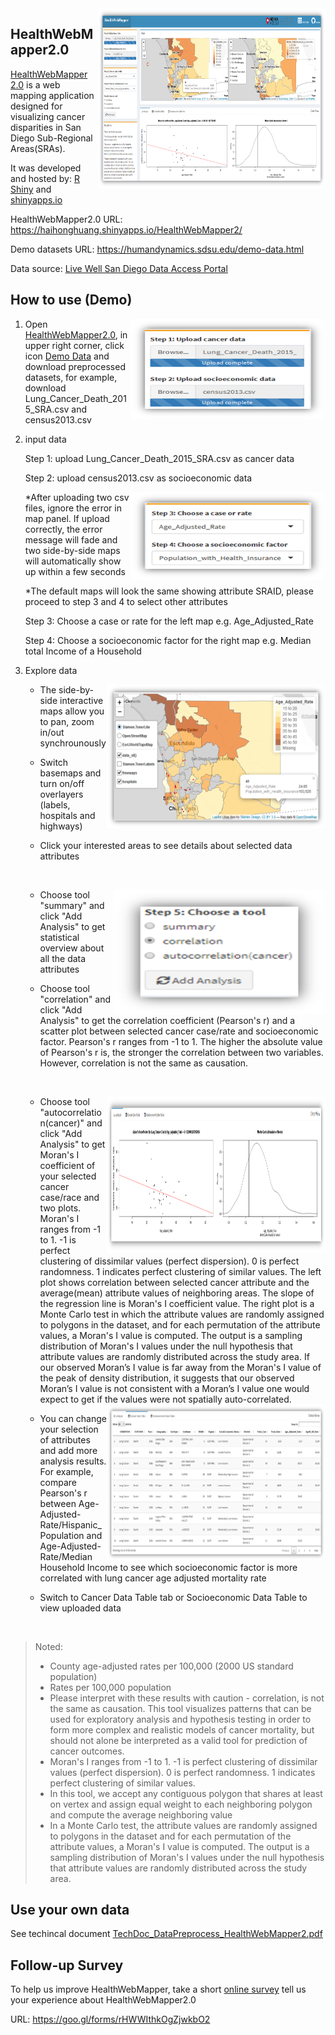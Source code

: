 <img src="imgs/HealthWebMapper2.png" width=364 height=288 align="right"/>

## HealthWebMapper2.0

[HealthWebMapper 2.0](https://haihonghuang.shinyapps.io/HealthWebMapper2/) is a web mapping application designed for visualizing cancer disparities in San Diego Sub-Regional Areas(SRAs). 

It was developed and hosted by: [R Shiny](https://shiny.rstudio.com/) and [shinyapps.io](https://www.shinyapps.io/)

HealthWebMapper2.0 URL: https://haihonghuang.shinyapps.io/HealthWebMapper2/

Demo datasets URL: https://humandynamics.sdsu.edu/demo-data.html

Data source: [Live Well San Diego Data Access Portal](https://data.livewellsd.org/)


## How to use (Demo)
<img src="imgs/upload-panel.png" width=312 height=160 align="right"/>

1. Open [HealthWebMapper2.0](https://haihonghuang.shinyapps.io/HealthWebMapper2/), in upper right corner, click icon [Demo Data](https://humandynamics.sdsu.edu/demo-data.html) and download preprocessed datasets, for example, download Lung_Cancer_Death_2015_SRA.csv and census2013.csv

2. input data    
    
   Step 1: upload Lung_Cancer_Death_2015_SRA.csv as cancer data   
   
   Step 2: upload census2013.csv as socioeconomic data
   
   <img src="imgs/selection-panel.png" width=312 height=140 align="right"/>     
   
   *After uploading two csv files, ignore the error in map panel. If upload correctly, the error message will fade and two side-by-side maps will automatically show up within a few seconds
   
   *The default maps will look the same showing attribute SRAID, please proceed to step 3 and 4 to select other attributes
           
   Step 3: Choose a case or rate for the left map e.g. Age_Adjusted_Rate 
   
   Step 4: Choose a socioeconomic factor for the right map e.g. Median total Income of a Household

3. Explore data
   
   <img src="imgs/map.png" width=350 height=230 align="right"/>
   
   * The side-by-side interactive maps allow you to pan, zoom in/out synchrounously
   
   * Switch basemaps and turn on/off overlayers (labels, hospitals and highways)
   
   * Click your interested areas to see details about selected data attributes
   
   &nbsp; 
 
   <img src="imgs/tool.png" width=340 height=200 align="right"/>  
   
   * Choose tool "summary" and click "Add Analysis" to get statistical overview about all the data attributes 

   * Choose tool "correlation" and click "Add Analysis" to get the correlation coefficient (Pearson's r) and a scatter plot between selected cancer case/rate and socioeconomic factor. Pearson's r ranges from -1 to 1. The higher the absolute value of Pearson's r is, the stronger the correlation between two variables. However, correlation is not the same as causation.
   
   &nbsp; 
   
   <img src="imgs/autocorrelation.png" width=350 height=250 align="right"/>    
    
   * Choose tool "autocorrelation(cancer)" and click "Add Analysis" to get Moran's I coefficient of your selected cancer case/race and two plots. Moran's I ranges from -1 to 1. -1 is perfect clustering of dissimilar values (perfect dispersion). 0 is perfect randomness. 1 indicates perfect clustering of similar values. The left plot shows correlation between selected cancer attribute and the average(mean) attribute values of neighboring areas. The slope of the regression line is Moran's I coefficient value. The right plot is a Monte Carlo test in which the attribute values are randomly assigned to polygons in the dataset, and for each permutation of the attribute values, a Moran's I value is computed. The output is a sampling distribution of Moran's I values under the null hypothesis that attribute values are randomly distributed across the study area. If our observed Moran’s I value is far away from the Moran's I value of the peak of density distribution, it suggests that our observed Moran’s I value is not consistent with a Moran’s I value one would expect to get if the values were not spatially auto-correlated.
   
   <img src="imgs/table-tab.png" width=350 height=250 align="right"/>  
   
   * You can change your selection of attributes and add more analysis results. For example, compare Pearson's r between Age-Adjusted-Rate/Hispanic_Population and Age-Adjusted-Rate/Median Household Income to see which socioeconomic factor is more correlated with lung cancer age adjusted mortality rate
   
   * Switch to Cancer Data Table tab or Socioeconomic Data Table to view uploaded data
 
&nbsp;

> Noted:
>* County age-adjusted rates per 100,000 (2000 US standard population)    
>* Rates per 100,000 population
>* Please interpret with these results with caution - correlation, is not the same as causation. This tool visualizes patterns that can be used for exploratory analysis and hypothesis testing in order to form more complex and realistic models of cancer mortality, but should not alone be interpreted as a valid tool for prediction of cancer outcomes.
>* Moran's I ranges from -1 to 1. -1 is perfect clustering of dissimilar values (perfect dispersion). 0 is perfect randomness. 1 indicates perfect clustering of similar values.
>* In this tool, we accept any contiguous polygon that shares at least on vertex and assign equal weight to each neighboring polygon and compute the average neighboring value
>* In a Monte Carlo test, the attribute values are randomly assigned to polygons in the dataset and for each permutation of the attribute values, a Moran's I value is computed. The output is a sampling distribution of Moran's I values under the null hypothesis that attribute values are randomly distributed across the study area.

## Use your own data

See techincal document [TechDoc_DataPreprocess_HealthWebMapper2.pdf](https://github.com/HDMA-SDSU/HealthWebMapper2/blob/master/technical%20docs/TechDoc_DataPreprocess_HealthWebMapper2.pdf)

## Follow-up Survey

To help us improve HealthWebMapper, take a short [online survey](https://goo.gl/forms/rHWWIthkOgZjwkbO2) tell us your experience about HealthWebMapper2.0

URL: https://goo.gl/forms/rHWWIthkOgZjwkbO2
